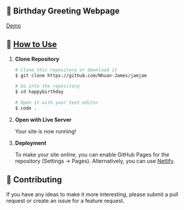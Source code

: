 ## 🎉 Birthday Greeting Webpage 

[Demo](thocon.netlify.app)

## 🚀 [How to Use](https://github.com/Nhuan-James/jamjam)

1.  **Clone Repository**

    ```bash
    # Clone this repository or download it
    $ git clone https://github.com/Nhuan-James/jamjam

    # Go into the repository
    $ cd happybirthday

    # Open it with your text editor
    $ code .
    ```

2. **Open with Live Server**

    Your site is now running!

3. **Deployment**

    To make your site online, you can enable GitHub Pages for the repository (Settings -> Pages). Alternatively, you can use [Netlify](https://www.netlify.com/).

## 📝 Contributing

If you have any ideas to make it more interesting, please submit a pull request or create an issue for a feature request.




